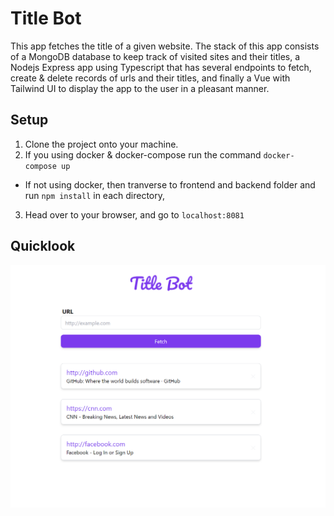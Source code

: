 # Title Bot

This app fetches the title of a given website. The stack of this app consists
of a MongoDB database to keep track of visited sites and their titles, a
Nodejs Express app using Typescript that has several endpoints to fetch,
create & delete records of urls and their titles, and finally a Vue with
Tailwind UI to display the app to the user in a pleasant manner.

## Setup

1. Clone the project onto your machine.
2. If you using docker & docker-compose run the command `docker-compose up`

- If not using docker, then tranverse to frontend and backend folder and
  run `npm install` in each directory,

3. Head over to your browser, and go to `localhost:8081`

## Quicklook
![Screenshot of Titlebot App](./screenshot.png)
